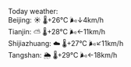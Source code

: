 Today weather:  
Beijing: ☀️   🌡️+26°C 🌬️↓4km/h  
Tianjin: ⛅️  🌡️+28°C 🌬️←11km/h  
Shijiazhuang: ☁️   🌡️+27°C 🌬️↙11km/h  
Tangshan: 🌦   🌡️+29°C 🌬️←18km/h  
